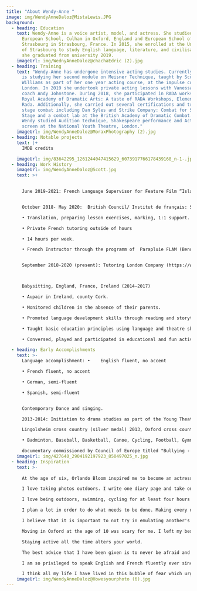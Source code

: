 ```yaml
---
title: "About Wendy-Anne "
image: img/WendyAnneDaloz@MistaLewis.JPG
background:
  - heading: Education
    text: Wendy-Anne is a voice artist, model, and actress. She studied at the
      European School, Culham in Oxford, England and European School of
      Strasbourg in Strasbourg, France. In 2015, she enrolled at the University
      of Strasbourg to study English language, literature, and civilisation and
      she graduated from university 2019.
    imageUrl: img/WednyAnneDaloz@chachaEdric (2).jpg
  - heading: Training
    text: "Wendy-Anne has undergone intensive acting studies. Currently (2020) she
      is studying her second module on Meisner Technique, taught by Scott
      Williams as part of her one year acting course, at the impulse company,
      London. In 2019 she undertook private acting lessons with Vanessa Kirby's
      coach Andy Johnstone. During 2018, she participated in RADA workshops at
      Royal Academy of Dramatic Arts: A taste of RADA Workshops, Elements of
      Rada. Additionally, she carried out several certifications and training in
      stage combat including Dan Syles and Strike Company: Combat for Screen and
      Stage and a combat lab at the British Academy of Dramatic Combat. In 2016
      Wendy studied Audition technique, Shakespeare performance and Acting for
      screen at the National Youth Theatre, London."
    imageUrl: img/WendyAnneDaloz@MoraxPhotography (2).jpg
  - heading: Notable projects
    text: |+
      IMDB credits

    imageUrl: img/83642295_1261244047415629_6073917766178439168_n-1-.jpg
  - heading: Work History
    imageUrl: img/WendyAnneDaloz@Scott.jpg
    text: >+
      

      June 2019-2021: French Language Supervisor for Feature Film “Island of Wonder and Despair” (2021)


      October 2018- May 2020:  British Council/ Institut de français: Selected Speaker at induction day and French Language Assistant in London along with extra hours of tutoring

      •	Translation, preparing lesson exercises, marking, 1:1 support.

      •	Private French tutoring outside of hours 

      •	14 hours per week.

      •	French Instructor through the programm of  Parapluie FLAM (Benoit  Le Dévédec)


      September 2018-2020 (present): Tutoring London Company (https://www.tutoringlondon.co.uk/): French Tutor, London Language Studio, Griffin and Bell, KC Tutors, Clarendon Tutors, Bruton Lloyd, London Governess, Kings Tutors, Zac Newman, CJ Pelham, Titanium Tutors, Chelsea and Fulham Tutors, Strive Tutors, French Tutors



      Babysitting, England, France, Ireland (2014–2017)

      •	Aupair in Ireland, county Cork.

      •	Monitored children in the absence of their parents.

      •	Promoted language development skills through reading and storytelling.

      •	Taught basic education principles using language and theatre skills.

      •	Conversed, played and participated in educational and fun activities in English and French.

  - heading: Early Accomplishments
    text: >-
      Language accomplishment: •	English fluent, no accent

      •	French fluent, no accent

      •	German, semi-fluent

      •	Spanish, semi-fluent


      Contemporary Dance and singing. 

      2013-2014: Initiation to drama studies as part of the Young Theater Actors of Strasbourg.

      Lingolsheim cross country (silver medal) 2013, Oxford cross country

      •	Badminton, Baseball, Basketball, Canoe, Cycling, Football, Gymnastics, Hockey (field), Rhythmic Gymnastics, Swimming, Yoga, Meditation

      documentary commissioned by Council of Europe titled "Bullying - Have you already been in such situation? - Beat Bullying
    imageUrl: img/427640_2904192197923_850497025_n.jpg
  - heading: Inspiration
    text: >-
      
      At the age of six, Orlando Bloom inspired me to become an actress. It is particularly these heroic and fantastical characters that he portrayed that made me feel like I was diving into another realm. That is what I love so much about acting!

      I love taking photos outdoors. I write one diary page and take one video diary everyday in order to look back as much possible and how I have improved throughout my journey.

      I love being outdoors, swimming, cycling for at least four hours and to feel the wind in my face with some lovely music in my ears.

      I plan a lot in order to do what needs to be done. Making every day count and working hard to get what you want makes a great story for your future self. However, I find that taking time for yourself and having a little indulgence is necessary.

      I believe that it is important to not try in emulating another's actor's journey. It really is about creating yourself and finding what works for you.

      Moving in Oxford at the age of 10 was scary for me. I left my best friends behind. However, I am so grateful I had the opportunity to find my English side and to meet people from so many cultures.

      Staying active all the time alters your world.

      The best advice that I have been given is to never be afraid and have fun with it !

      I am so privileged to speak English and French fluently ever since I was born. It feels as if I have two different sides to myself.

      I think all my life I have lived in this bubble of fear which urges me to fight harder.
    imageUrl: img/WendyAnneDaloz@Howesyourphoto (6).jpg
---
```

